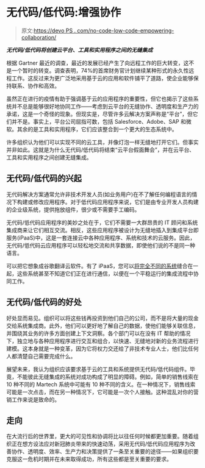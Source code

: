 # 无代码/低代码:增强协作

> 原文:[https://devo PS . com/no-code-low-code-empowering-collaboration/](https://devops.com/no-code-low-code-empowering-collaboration/)

***无代码/低代码将创建云平台、工具和实用程序之间的无缝集成***

根据 Gartner 最近的调查，最近的发展已经产生了向远程工作的巨大转变，这不是一个暂时的转变。调查表明，74%的首席财务官计划继续某种形式的永久性远程工作。这反过来为更广泛地采用基于云的应用和软件铺平了道路，使企业能够保持联系、协作和高效。

虽然正在进行的疫情有助于强调基于云的应用程序的重要性，但它也揭示了这些系统并不总是能够很好地协同工作——考虑到云平台的无缝协作、透明度和生产力的承诺，这是一个奇怪的现象。但现实是，尽管许多云解决方案声称是“平台”，但它们并不是。事实上，平台公司屈指可数，包括 Salesforce、Adobe、SAP 和微软。其余的是工具和实用程序，它们应该整合到一个更大的生态系统中。

许多组织认为他们可以实现不同的云工具，并像灯泡一样无缝地打开它们。但事实并非如此。这就是为什么无代码/低代码将结束“云平台假面舞会”，并在云平台、工具和实用程序之间创建无缝集成。

## 无代码/低代码的兴起

无代码解决方案通常允许非技术开发人员(如业务用户)在不了解任何编程语言的情况下构建或修改应用程序。对于低代码应用程序来说，它们是由专业开发人员构建的企业级系统，提供拖放组件，很少或不需要手工编码。

无代码/低代码应用程序的美妙之处在于，它们不需要一大群昂贵的 IT 顾问和系统集成商来让它们相互交流。相反，这些应用程序被设计为无缝地插入到集成平台即服务(iPaaS)中，这是一套连接云中各种应用程序、系统和技术的云服务。因此，无代码/低代码云应用程序可以轻松地交流和共享数据，即使他们说的不是同一种语言。

可以把它想象成谷歌翻译云软件。有了 iPaaS，您可以[将完全不同的系统](https://en.wikipedia.org/wiki/Cloud-based_integration)缝合在一起，这些系统甚至不知道它们正在进行通信，以便在一个平稳运行的集成流程中协同工作。

## 无代码/低代码的好处

好处显而易见。组织可以将这些钱再投资到他们自己的公司，而不是将大量的现金交给系统集成商。此外，他们可以更好地了解自己的数据，使他们能够关联信息，并围绕其业务的许多方面创建上下文洞察。各个部门可以在没有 IT 帮助的情况下，独立地与各种应用程序进行交互和组合，以快速、无缝地对新的业务流程进行建模。这本身就是一种变革，因为它将权力交还给了非技术专业人士，他们比任何人都清楚自己需要完成什么。

展望未来，我认为组织应该要求基于云的工具和系统提供无代码/低代码组件。毕竟，不能彼此无缝集成的系统对成功构成了明显的障碍。例如，简单的销售线索在 10 种不同的 Martech 系统中可能有 10 种不同的含义。在一种情况下，销售线索可能是一次点击，而在另一种情况下，它可能是一次个人接触。这种混乱对你的营销工作来说是致命的。

## 走向

在大流行后的世界里，更大的可见性和协调将比以往任何时候都更加重要。随着组织正在想方设法应对新冠肺炎带来的快速动荡，采用无代码/低代码应用程序为改善协作、透明度、效率、生产力和决策提供了一条至关重要的途径——如果组织要克服这一危机时期并在未来取得成功，所有这些都是至关重要的要求。